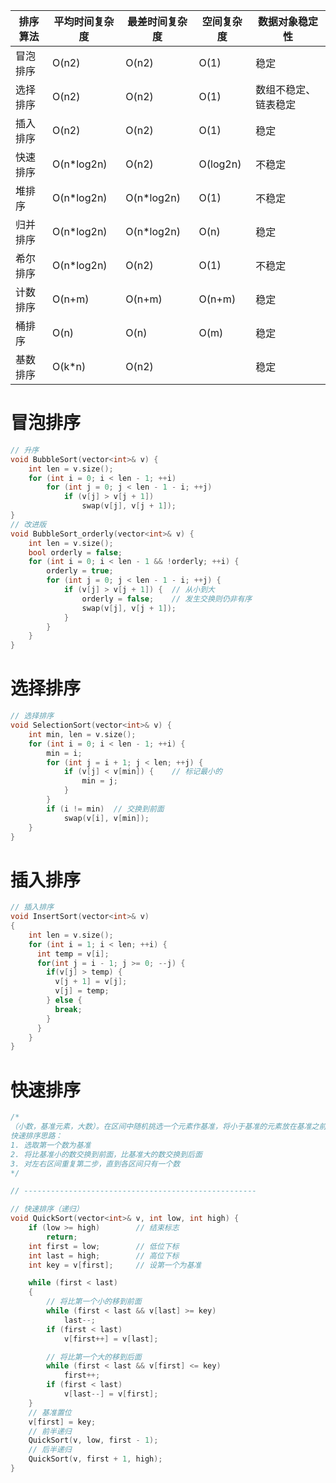 | 排序算法 | 平均时间复杂度 | 最差时间复杂度 | 空间复杂度 | 数据对象稳定性       |
| -------- | -------------- | -------------- | ---------- | -------------------- |
| 冒泡排序 | O(n2)          | O(n2)          | O(1)       | 稳定                 |
| 选择排序 | O(n2)          | O(n2)          | O(1)       | 数组不稳定、链表稳定 |
| 插入排序 | O(n2)          | O(n2)          | O(1)       | 稳定                 |
| 快速排序 | O(n*log2n)     | O(n2)          | O(log2n)   | 不稳定               |
| 堆排序   | O(n*log2n)     | O(n*log2n)     | O(1)       | 不稳定               |
| 归并排序 | O(n*log2n)     | O(n*log2n)     | O(n)       | 稳定                 |
| 希尔排序 | O(n*log2n)     | O(n2)          | O(1)       | 不稳定               |
| 计数排序 | O(n+m)         | O(n+m)         | O(n+m)     | 稳定                 |
| 桶排序   | O(n)           | O(n)           | O(m)       | 稳定                 |
| 基数排序 | O(k*n)         | O(n2)          |            | 稳定                 |

# 冒泡排序

```c++
// 升序
void BubbleSort(vector<int>& v) {
	int len = v.size();
	for (int i = 0; i < len - 1; ++i)
		for (int j = 0; j < len - 1 - i; ++j)
			if (v[j] > v[j + 1]) 
				swap(v[j], v[j + 1]);
}
// 改进版
void BubbleSort_orderly(vector<int>& v) {
	int len = v.size();
	bool orderly = false;
	for (int i = 0; i < len - 1 && !orderly; ++i) {
		orderly = true;
		for (int j = 0; j < len - 1 - i; ++j) {
			if (v[j] > v[j + 1]) {  // 从小到大
				orderly = false;	// 发生交换则仍非有序
				swap(v[j], v[j + 1]);
			}
		}
	}
}
```

# 选择排序

```c++
// 选择排序
void SelectionSort(vector<int>& v) {
	int min, len = v.size();
	for (int i = 0; i < len - 1; ++i) {
		min = i;
		for (int j = i + 1; j < len; ++j) {
			if (v[j] < v[min]) {    // 标记最小的
				min = j;
			}
		}
		if (i != min)  // 交换到前面
			swap(v[i], v[min]);
	}
}
```

# 插入排序

```c++
// 插入排序
void InsertSort(vector<int>& v)
{
    int len = v.size();
    for (int i = 1; i < len; ++i) {
      int temp = v[i];
      for(int j = i - 1; j >= 0; --j) {
        if(v[j] > temp) {
          v[j + 1] = v[j];
          v[j] = temp;
        } else {
          break;
        }
      }
    }
}
```

# 快速排序

```c++
/*
（小数，基准元素，大数）。在区间中随机挑选一个元素作基准，将小于基准的元素放在基准之前，大于基准的元素放在基准之后，再分别对小数区与大数区进行排序。
快速排序思路：
1. 选取第一个数为基准
2. 将比基准小的数交换到前面，比基准大的数交换到后面
3. 对左右区间重复第二步，直到各区间只有一个数
*/

// ----------------------------------------------------

// 快速排序（递归）
void QuickSort(vector<int>& v, int low, int high) {
	if (low >= high)		// 结束标志
		return;
	int first = low;		// 低位下标
	int last = high;		// 高位下标
	int key = v[first];		// 设第一个为基准

	while (first < last)
	{
		// 将比第一个小的移到前面
		while (first < last && v[last] >= key)
			last--;
		if (first < last)
			v[first++] = v[last];

		// 将比第一个大的移到后面
		while (first < last && v[first] <= key)
			first++;
		if (first < last)
			v[last--] = v[first];
	}
	// 基准置位
	v[first] = key;
	// 前半递归
	QuickSort(v, low, first - 1);
	// 后半递归
	QuickSort(v, first + 1, high);
}
```

